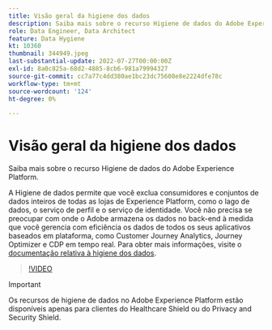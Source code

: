 ```yaml
---
title: Visão geral da higiene dos dados
description: Saiba mais sobre o recurso Higiene de dados do Adobe Experience Platform.
role: Data Engineer, Data Architect
feature: Data Hygiene
kt: 10360
thumbnail: 344949.jpeg
last-substantial-update: 2022-07-27T00:00:00Z
exl-id: 8a0c825a-68d2-4885-8cb6-981a79994327
source-git-commit: cc7a77c4dd380ae1bc23dc75608e8e2224dfe78c
workflow-type: tm+mt
source-wordcount: '124'
ht-degree: 0%

---
```


# Visão geral da higiene dos dados

Saiba mais sobre o recurso Higiene de dados do Adobe Experience Platform.

A Higiene de dados permite que você exclua consumidores e conjuntos de dados inteiros de todas as lojas de Experience Platform, como o lago de dados, o serviço de perfil e o serviço de identidade. Você não precisa se preocupar com onde o Adobe armazena os dados no back-end à medida que você gerencia com eficiência os dados de todos os seus aplicativos baseados em plataforma, como Customer Journey Analytics, Journey Optimizer e CDP em tempo real. Para obter mais informações, visite o [documentação relativa à higiene dos dados](https://experienceleague.adobe.com/docs/experience-platform/hygiene/home.html).

>[!VIDEO](https://video.tv.adobe.com/v/344949?quality=12&learn=on)

>[!IMPORTANT]
>
> Os recursos de higiene de dados no Adobe Experience Platform estão disponíveis apenas para clientes do Healthcare Shield ou do Privacy and Security Shield.
